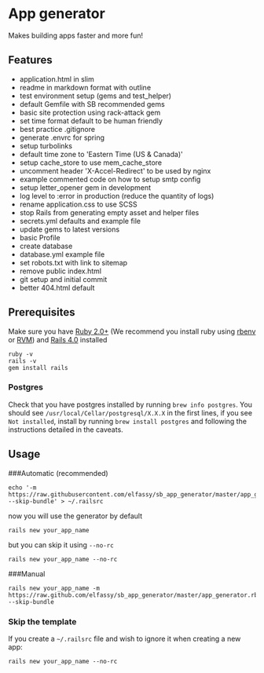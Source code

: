 # App generator
Makes building apps faster and more fun!

## Features
- application.html in slim 
- readme in markdown format with outline
- test environment setup (gems and test_helper)
- default Gemfile with SB recommended gems
- basic site protection using rack-attack gem
- set time format default to be human friendly
- best practice .gitignore
- generate .envrc for spring
- setup turbolinks
- default time zone to 'Eastern Time (US & Canada)'
- setup cache_store to use mem_cache_store
- uncomment header 'X-Accel-Redirect' to be used by nginx
- example commented code on how to setup smtp config
- setup letter_opener gem in development
- log level to :error in production (reduce the quantity of logs)
- rename application.css to use SCSS
- stop Rails from generating empty asset and helper files
- secrets.yml defaults and example file
- update gems to latest versions
- basic Profile
- create database
- database.yml example file
- set robots.txt with link to sitemap
- remove public index.html
- git setup and initial commit
- better 404.html default


## Prerequisites
Make sure you have [Ruby 2.0+](http://www.ruby-lang.org/en/) (We recommend you install ruby using [rbenv](https://github.com/sstephenson/rbenv) or [RVM](https://github.com/sstephenson/rbenv)) and [Rails 4.0](http://rubyonrails.org/) installed
```
ruby -v
rails -v
gem install rails
```

### Postgres
Check that you have postgres installed by running `brew info postgres`. You should see `/usr/local/Cellar/postgresql/X.X.X` in the first lines, if you see `Not installed`, install by running `brew install postgres` and following the instructions detailed in the caveats.

## Usage
###Automatic (recommended)
```
echo '-m https://raw.githubusercontent.com/elfassy/sb_app_generator/master/app_generator.rb --skip-bundle' > ~/.railsrc
```

now you will use the generator by default
```
rails new your_app_name
```

but you can skip it using `--no-rc`
```
rails new your_app_name --no-rc
```

###Manual
```
rails new your_app_name -m https://raw.github.com/elfassy/sb_app_generator/master/app_generator.rb --skip-bundle
```


### Skip the template
If you create a `~/.railsrc` file and wish to ignore it when creating a new app:
```
rails new your_app_name --no-rc
```
